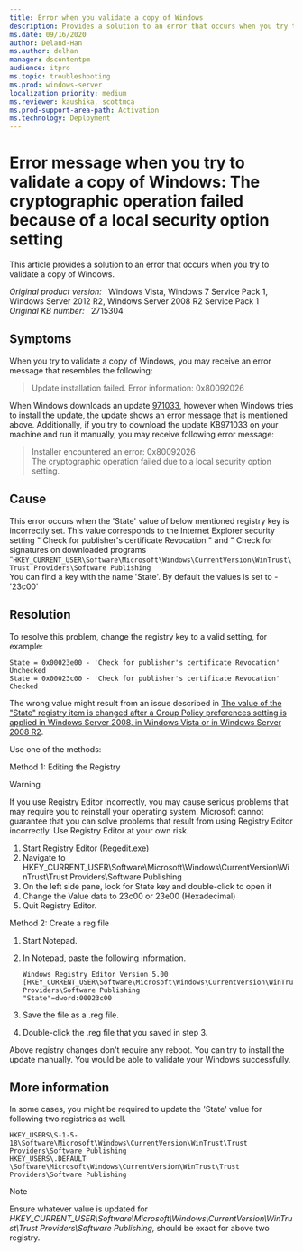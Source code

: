 ```yaml
---
title: Error when you validate a copy of Windows
description: Provides a solution to an error that occurs when you try to validate a copy of Windows.
ms.date: 09/16/2020
author: Deland-Han 
ms.author: delhan
manager: dscontentpm
audience: itpro
ms.topic: troubleshooting
ms.prod: windows-server
localization_priority: medium
ms.reviewer: kaushika, scottmca
ms.prod-support-area-path: Activation
ms.technology: Deployment
---
```

# Error message when you try to validate a copy of Windows: The cryptographic operation failed because of a local security option setting

This article provides a solution to an error that occurs when you try to validate a copy of Windows.

_Original product version:_ &nbsp; Windows Vista, Windows 7 Service Pack 1, Windows Server 2012 R2, Windows Server 2008 R2 Service Pack 1  
_Original KB number:_ &nbsp; 2715304

## Symptoms

When you try to validate a copy of Windows, you may receive an error message that resembles the following:

> Update installation failed. Error information: 0x80092026

When Windows downloads an update [971033](https://support.microsoft.com/help/971033), however when Windows tries to install the update, the update shows an error message that is mentioned above. Additionally, if you try to download the update KB971033 on your machine and run it manually, you may receive following error message:

> Installer encountered an error: 0x80092026  
The cryptographic operation failed due to a local security option setting.

## Cause

This error occurs when the 'State' value of below mentioned registry key is incorrectly set. This value corresponds to the Internet Explorer security setting " Check for publisher's certificate Revocation " and " Check for signatures on downloaded programs "`HKEY_CURRENT_USER\Software\Microsoft\Windows\CurrentVersion\WinTrust\Trust Providers\Software Publishing`  
You can find a key with the name 'State'. By default the values is set to - '23c00'

## Resolution

To resolve this problem, change the registry key to a valid setting, for example:

```console
State = 0x00023e00 - 'Check for publisher's certificate Revocation' Unchecked
State = 0x00023c00 - 'Check for publisher's certificate Revocation' Checked
```

The wrong value might result from an issue described in [The value of the "State" registry item is changed after a Group Policy preferences setting is applied in Windows Server 2008, in Windows Vista or in Windows Server 2008 R2](https://support.microsoft.com/help/982606).

Use one of the methods:

Method 1: Editing the Registry

> [!WARNING]
> If you use Registry Editor incorrectly, you may cause serious problems that may require you to reinstall your operating system. Microsoft cannot guarantee that you can solve problems that result from using Registry Editor incorrectly. Use Registry Editor at your own risk.

1. Start Registry Editor (Regedit.exe)
2. Navigate to HKEY_CURRENT_USER\Software\Microsoft\Windows\CurrentVersion\WinTrust\Trust Providers\Software Publishing
3. On the left side pane, look for State key and double-click to open it
4. Change the Value data to 23c00 or 23e00 (Hexadecimal)
5. Quit Registry Editor.

Method 2: Create a reg file

1. Start Notepad.
2. In Notepad, paste the following information.

    ```console
    Windows Registry Editor Version 5.00
    [HKEY_CURRENT_USER\Software\Microsoft\Windows\CurrentVersion\WinTrust\Trust Providers\Software Publishing
    "State"=dword:00023c00
    ```

3. Save the file as a .reg file.
4. Double-click the .reg file that you saved in step 3.

Above registry changes don't require any reboot. You can try to install the update manually.
You would be able to validate your Windows successfully.

## More information

In some cases, you might be required to update the 'State' value for following two registries as well.

```console
HKEY_USERS\S-1-5-18\Software\Microsoft\Windows\CurrentVersion\WinTrust\Trust Providers\Software Publishing
HKEY_USERS\.DEFAULT \Software\Microsoft\Windows\CurrentVersion\WinTrust\Trust Providers\Software Publishing
```

> [!NOTE]
> Ensure whatever value is updated for *HKEY_CURRENT_USER\Software\Microsoft\Windows\CurrentVersion\WinTrust\Trust Providers\Software Publishing,* should be exact for above two registry.
